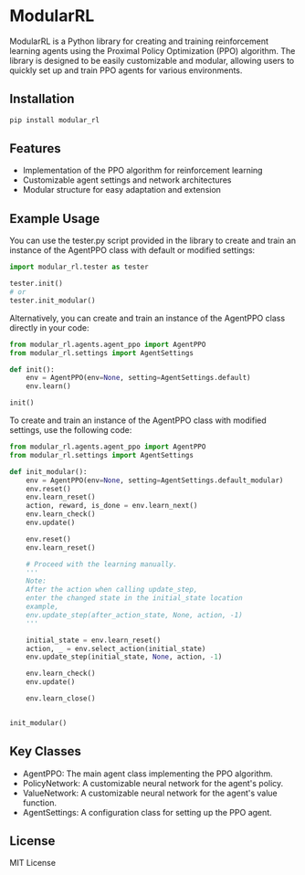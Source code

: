 # ModularRL

ModularRL is a Python library for creating and training reinforcement learning agents using the Proximal Policy Optimization (PPO) algorithm. 
The library is designed to be easily customizable and modular, allowing users to quickly set up and train PPO agents for various environments.

## Installation

```powershell
pip install modular_rl
```

## Features

- Implementation of the PPO algorithm for reinforcement learning
- Customizable agent settings and network architectures
- Modular structure for easy adaptation and extension

## Example Usage

You can use the tester.py script provided in the library to create and train an instance of the AgentPPO class with default or modified settings:

```python
import modular_rl.tester as tester

tester.init()
# or
tester.init_modular()
```

Alternatively, you can create and train an instance of the AgentPPO class directly in your code:

```python
from modular_rl.agents.agent_ppo import AgentPPO
from modular_rl.settings import AgentSettings

def init():
    env = AgentPPO(env=None, setting=AgentSettings.default)
    env.learn()

init()
```

To create and train an instance of the AgentPPO class with modified settings, use the following code:

```python
from modular_rl.agents.agent_ppo import AgentPPO
from modular_rl.settings import AgentSettings

def init_modular():
    env = AgentPPO(env=None, setting=AgentSettings.default_modular)
    env.reset()
    env.learn_reset()
    action, reward, is_done = env.learn_next()
    env.learn_check()
    env.update()

    env.reset()
    env.learn_reset()

    # Proceed with the learning manually.
    '''
    Note: 
    After the action when calling update_step, 
    enter the changed state in the initial_state location
    example, 
    env.update_step(after_action_state, None, action, -1)
    '''

    initial_state = env.learn_reset()
    action, _ = env.select_action(initial_state)
    env.update_step(initial_state, None, action, -1)

    env.learn_check()
    env.update()

    env.learn_close()


init_modular()
```

## Key Classes

- AgentPPO: The main agent class implementing the PPO algorithm.
- PolicyNetwork: A customizable neural network for the agent's policy.
- ValueNetwork: A customizable neural network for the agent's value function.
- AgentSettings: A configuration class for setting up the PPO agent.

## License
MIT License